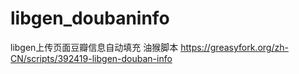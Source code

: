 # libgen_doubaninfo
libgen上传页面豆瓣信息自动填充  油猴脚本
https://greasyfork.org/zh-CN/scripts/392419-libgen-douban-info
